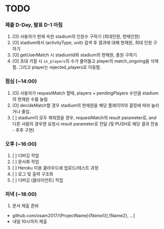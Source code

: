 # TODO

### 제출 D-Day, 발표 D-1 아침
1. [O] 사용자가 현재 속한 stadium의 인원수 구하기 (최대인원, 현재인원)
2. [O] stadium에서 (activityType, unit) 검색 후 결과에 대해 현재원, 최대 인원 구하기
3. [O] getUserMatch 시 stadiumId와 stadium의 현재원, 총원 구하기
4. [O] 초대 거절 시 `in_players`의 수가 줄어들고 player의 match_ongoing을 삭제함. 그리고 player는 rejected_players로 이동함.

### 점심 (~14:00)
1. [O] 사용자가 requestMatch 할때, players + pendingPlayers 수만큼 stadium의 현재원 수를 늘림
2. [O] decideMatch할 경우 stadium의 현재원을 해당 플레이어의 결정에 따라 늘리거나 줄임.
3. [ ] stadium이 모두 채워졌을 경우, requestMatch의 result parameter로, and 다른 사람의 경우엔 요청시 result parameter로 전달 (및 PUSH로 해당 결과 전송 - 추후 구현)

### 오후 (~16:00)
1. [ ] 디버깅 작업
2. [ ] 문서화 작업
3. [ ] Heroku 이용 클라우드에 업로드/테스트 과정
4. [ ] 로그 및 출력 구조화
5. [ ] 디버깅 (클라이언트) 작업

### 저녁 (~18:00)
1. 문서 제출 준비
- github.com/osam2017/{ProjectName}_{Name1}[,_{Name2}, ...]
- 내일 10시까지 제출
